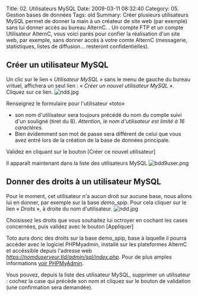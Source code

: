 Title: 02. Utilisateurs MySQL 
Date: 2009-03-11 08:32:40
Category: 05. Gestion bases de données
Tags: old
Summary: Créer plusieurs utilisateurs MySQL permet de donner la main à un créateur de site web (par exemple) sans lui donner accès au bureau AlternC. . Un compte FTP et un compte Utilisateur AlternC, vous voici parés pour confier la réalisation d'un site web, par exemple, sans donner accès à votre comte AlternC (messagerie, statistiques, listes de diffusion... resteront confidentielles). 

## Créer un utilisateur MySQL

Un clic sur le lien « *Utilisateur MySQL* » sans le menu de gauche du bureau vrituel, affichera un seul lien : « *Créer un nouvel utilisateur MySQL* ».<br/>
Cliquez sur ce lien.
<img src="/img/ndd.jpg" title="to complete" alt="ndd.jpg" />

Renseignez le formulaire pour l'utilisateur «toto»

-  son nom d'utilisateur sera toujours précédé du nom du compte suivi d'un souligné (tiret du 8). *Attention, le nom d'utilisateur est limité à 16 caractères.*
-  Bien évidemment son mot de passe sera différent de celui que vous avez entré lors de la création de la base de données principale.

Validez en cliquant sur le bouton [Créer ce nouvel utilisateur]

Il apparaît maintenant dans la liste des utilisateurs MySQL
<img src="/img/bdd9user.png" title="to complete" alt="bdd9user.png" />

## Donner des droits à un utilisateur MySQL

Pour le moment, cet utilisateur n'a aucun droit sur aucune base, nous allons lui en donner, par exemple sur la base *demo_spip*. Pour cela cliquer sur le lien « *Droits* », à droite du nom d'utilisateur.
<img src="/img/ndd.jpg" title="to complete" alt="ndd.jpg" />

Choisissez les droits que vous souhaitez lui octroyer en cochant les cases concernées, puis validez avec le bouton [Appliquer]

Toto aura donc des droits sur la base demo_spip, base à laquelle il pourra accéder avec le logiciel PHPMyadmin, installé sur les plateformes AlternC et accéssible depuis l'adresse web *https://nomduserveur.tld/admin/sql/index.php*.
Pour de plus amples informations [voir PHPMyAdmin](/03-phpmyadmin.html).

Vous pouvez, depuis la liste des utilisateur MySQL, supprimer un utilisateur : cochez la case qui précède son nom et cliquez sur le bouton de validation (une confirmation sera demandée).

